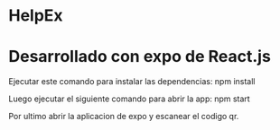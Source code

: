 # HelpEx
# Desarrollado con expo de React.js

Ejecutar este comando para instalar las dependencias:
  npm install 

Luego ejecutar el siguiente comando para abrir la app: 
  npm start
 
 Por ultimo abrir la aplicacion de expo y escanear el codigo qr.
